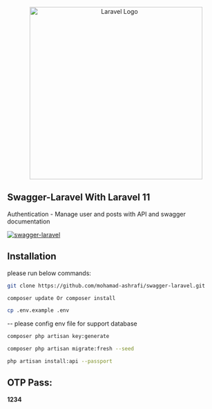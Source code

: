 <p align="center"><a href="https://laravel.com" target="_blank"><img src="https://raw.githubusercontent.com/laravel/art/master/logo-lockup/5%20SVG/2%20CMYK/1%20Full%20Color/laravel-logolockup-cmyk-red.svg" width="400" alt="Laravel Logo"></a></p>

## Swagger-Laravel With Laravel 11
<p>Authentication - Manage user and posts with API and swagger documentation

</p>

<a href="https://ibb.co/LdDJ5wQ"><img src="https://i.ibb.co/230sN28/swagger-laravel.png" alt="swagger-laravel" border="0" /></a>

## Installation

please run below commands:
```bash
git clone https://github.com/mohamad-ashrafi/swagger-laravel.git
```
```bash
composer update Or composer install
```
```bash
cp .env.example .env
```
<p>-- please config env file for support database</p>

```bash
composer php artisan key:generate
```
```bash
composer php artisan migrate:fresh --seed
```

```bash
php artisan install:api --passport
```

## OTP Pass:
<p><strong>1234</strong></p>



